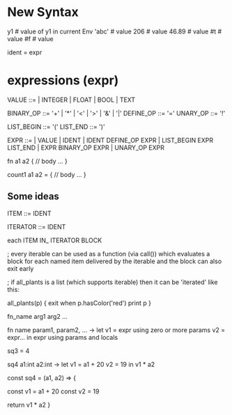 # New Syntax

y1 # value of y1 in current Env
'abc' # value
206 # value
46.89 # value
#t # value
#f # value

ident = expr

expressions (expr)
==================
VALUE ::= 
       | INTEGER 
       | FLOAT 
       | BOOL 
       | TEXT

BINARY_OP ::= '+' | '*' | '<' | '>' | '&' | '|'
DEFINE_OP ::= '='
UNARY_OP ::= '!'

LIST_BEGIN ::= '('
LIST_END ::= ')'

EXPR ::= 
      | VALUE 
      | IDENT
      | IDENT DEFINE_OP EXPR
      | LIST_BEGIN EXPR LIST_END
      | EXPR BINARY_OP EXPR
      | UNARY_OP EXPR

fn a1 a2 {
  // body ...
}

count1 a1 a2 = {
  // body ...
}

Some ideas 
----------
ITEM ::= IDENT

ITERATOR ::= IDENT

each ITEM IN_ ITERATOR BLOCK

; every iterable can be used as a 
function (via call()) which evaluates a block
for each named item delivered by the iterable
and the block can also exit early

; if all_plants is a list (which supports iterable)
then it can be 'iterated' like this:


all_plants(p) {
    exit when p.hasColor('red')
    print p 
}

fn_name arg1 arg2 ...

fn name param1, param2, ... -> 
  let
   v1 = expr using zero or more params
   v2 = expr...
  in 
   expr using params and locals

sq3 = 4

sq4 a1:int a2:int -> 
let 
  v1 = a1 + 20
  v2 = 19
in
  v1 * a2


const sq4 = (a1, a2) => {

  const v1 = a1 + 20
  const v2 = 19

  return v1 * a2
}


